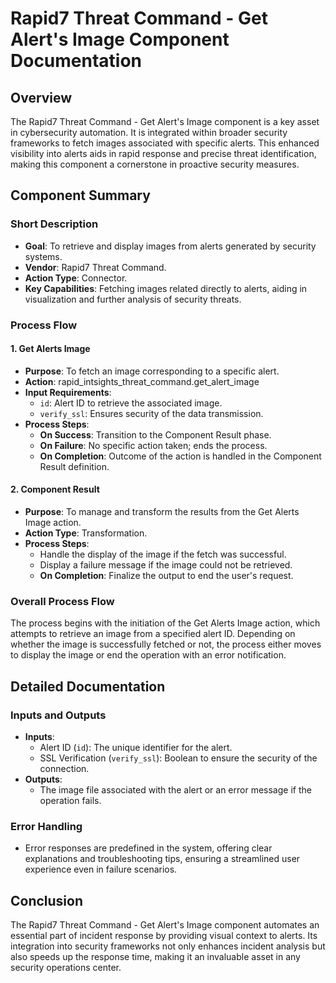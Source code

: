 # Rapid7 Threat Command - Get Alert's Image Component Documentation

## Overview
The Rapid7 Threat Command - Get Alert's Image component is a key asset in cybersecurity automation. It is integrated within broader security frameworks to fetch images associated with specific alerts. This enhanced visibility into alerts aids in rapid response and precise threat identification, making this component a cornerstone in proactive security measures.

## Component Summary

### Short Description
- **Goal**: To retrieve and display images from alerts generated by security systems.
- **Vendor**: Rapid7 Threat Command.
- **Action Type**: Connector.
- **Key Capabilities**: Fetching images related directly to alerts, aiding in visualization and further analysis of security threats.

### Process Flow

#### 1. Get Alerts Image
- **Purpose**: To fetch an image corresponding to a specific alert.
- **Action**: rapid_intsights_threat_command.get_alert_image
- **Input Requirements**:
  - `id`: Alert ID to retrieve the associated image.
  - `verify_ssl`: Ensures security of the data transmission.
- **Process Steps**:
  - **On Success**: Transition to the Component Result phase.
  - **On Failure**: No specific action taken; ends the process.
  - **On Completion**: Outcome of the action is handled in the Component Result definition.

#### 2. Component Result
- **Purpose**: To manage and transform the results from the Get Alerts Image action.
- **Action Type**: Transformation.
- **Process Steps**:
  - Handle the display of the image if the fetch was successful.
  - Display a failure message if the image could not be retrieved.
  - **On Completion**: Finalize the output to end the user's request.

### Overall Process Flow
The process begins with the initiation of the Get Alerts Image action, which attempts to retrieve an image from a specified alert ID. Depending on whether the image is successfully fetched or not, the process either moves to display the image or end the operation with an error notification.

## Detailed Documentation

### Inputs and Outputs
- **Inputs**: 
  - Alert ID (`id`): The unique identifier for the alert.
  - SSL Verification (`verify_ssl`): Boolean to ensure the security of the connection.
- **Outputs**: 
  - The image file associated with the alert or an error message if the operation fails.

### Error Handling
- Error responses are predefined in the system, offering clear explanations and troubleshooting tips, ensuring a streamlined user experience even in failure scenarios.

## Conclusion
The Rapid7 Threat Command - Get Alert's Image component automates an essential part of incident response by providing visual context to alerts. Its integration into security frameworks not only enhances incident analysis but also speeds up the response time, making it an invaluable asset in any security operations center.

